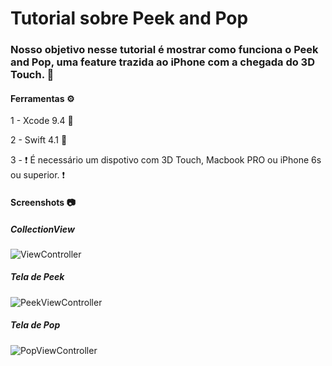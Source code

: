 # Tutorial sobre Peek and Pop

### Nosso objetivo nesse tutorial é mostrar como funciona o Peek and Pop, uma feature trazida ao iPhone com a chegada do 3D Touch. 📱

#### Ferramentas ⚙️

1 - Xcode 9.4 🔨

2 - Swift 4.1 🦅

3 - ❗️ É necessário um dispotivo com 3D Touch, Macbook PRO ou iPhone 6s ou superior. ❗️ 

#### Screenshots 📷

##### CollectionView
![ViewController](https://imgur.com/x6sCc1S)

##### Tela de Peek
![PeekViewController](https://imgur.com/a/ERIGTpf)
##### Tela de Pop
![PopViewController](https://imgur.com/a/G3I7lRP)

